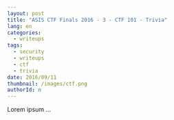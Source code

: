 ```yaml
---
layout: post
title: "ASIS CTF Finals 2016 - 3 - CTF 101 - Trivia"
lang: en
categories:
  - writeups
tags:
  - security
  - writeups
  - ctf
  - trivia
date: 2016/09/11
thumbnail: /images/ctf.png
authorId: n
---
```

Lorem ipsum ...
